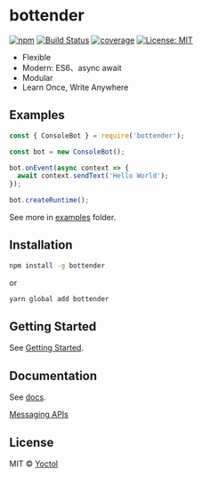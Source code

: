 # bottender

[![npm](https://img.shields.io/npm/v/bottender.svg?style=flat-square)](https://www.npmjs.com/package/bottender)
[![Build Status](https://travis-ci.org/Yoctol/bottender.svg?branch=master)](https://travis-ci.org/Yoctol/bottender)
[![coverage](https://codecov.io/gh/Yoctol/bottender/branch/master/graph/badge.svg)](https://codecov.io/gh/Yoctol/bottender)
[![License: MIT](https://img.shields.io/badge/License-MIT-yellow.svg)](https://opensource.org/licenses/MIT)

- Flexible
- Modern: ES6、async await
- Modular
- Learn Once, Write Anywhere

## Examples

```js
const { ConsoleBot } = require('bottender');

const bot = new ConsoleBot();

bot.onEvent(async context => {
  await context.sendText('Hello World');
});

bot.createRuntime();
```

See more in [examples](../examples) folder.

## Installation

```sh
npm install -g bottender
```

or

```sh
yarn global add bottender
```

## Getting Started

See [Getting Started](./GettingStarted.md).

## Documentation

See [docs](./).

[Messaging APIs](https://github.com/Yoctol/messaging-apis)

## License

MIT © [Yoctol](https://github.com/Yoctol/bottender)
